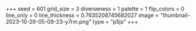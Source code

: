 +++
seed = 601
grid_size = 3
diverseness = 1
palette = 1
flip_colors = 0
line_only = 0
line_thickness = 0.7635208745682027
image = "thumbnail-2023-10-29-05-09-23-y7rm.png"
type = "p5js"
+++

